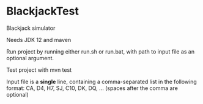 # BlackjackTest
Blackjack simulator

Needs JDK 12 and maven

Run project by running either run.sh or run.bat, with path to input file as an optional argument.  

Test project with mvn test  

Input file is a **single** line, containing a comma-separated list in the following format:
CA, D4, H7, SJ, C10, DK, DQ, ... (spaces after the comma are optional)
